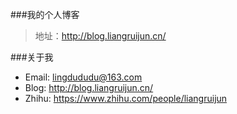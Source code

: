 ###我的个人博客
> 地址：http://blog.liangruijun.cn/

###关于我
* Email: lingdududu@163.com  
* Blog: http://blog.liangruijun.cn/
* Zhihu: https://www.zhihu.com/people/liangruijun

